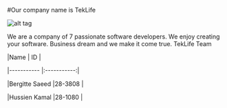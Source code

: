 #Our company name is TekLife

![alt tag](https://cloud.githubusercontent.com/assets/10866742/6201322/ec1bbd9a-b4aa-11e4-9ce2-49104406f34e.jpg)


We are a company of 7 passionate software developers. We enjoy creating your software. Business dream and we make it come true.
TekLife Team

|Name              | ID         |

|-----------       |:-----------:|

|Bergitte Saeed    |28-3808     | 

|Hussien Kamal     |28-1080     |
